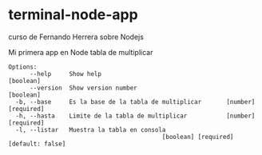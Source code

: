 # terminal-node-app

curso de Fernando Herrera sobre Nodejs

Mi primera app en Node tabla de multiplicar

```
Options:
      --help     Show help                                             [boolean]
      --version  Show version number                                   [boolean]
  -b, --base     Es la base de la tabla de multiplicar       [number] [required]
  -h, --hasta    Limite de la tabla de multiplicar           [number] [required]
  -l, --listar   Muestra la tabla en consola
                                           [boolean] [required] [default: false]
```
